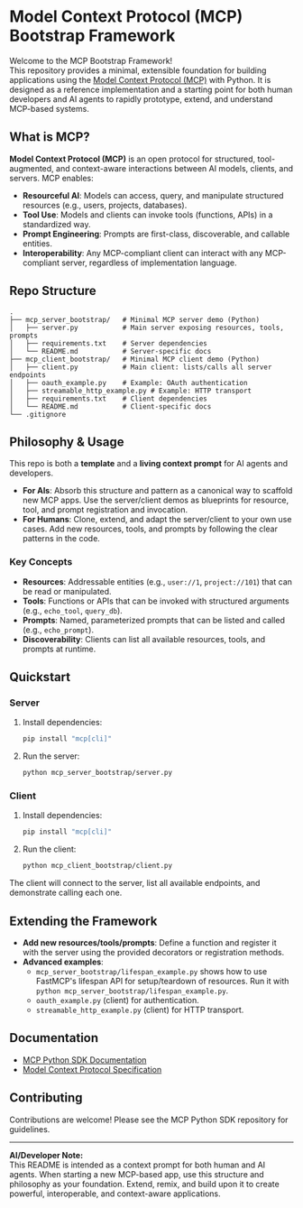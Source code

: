 # Model Context Protocol (MCP) Bootstrap Framework

Welcome to the MCP Bootstrap Framework!  
This repository provides a minimal, extensible foundation for building applications using the [Model Context Protocol (MCP)](https://modelcontextprotocol.io) with Python. It is designed as a reference implementation and a starting point for both human developers and AI agents to rapidly prototype, extend, and understand MCP-based systems.

## What is MCP?

**Model Context Protocol (MCP)** is an open protocol for structured, tool-augmented, and context-aware interactions between AI models, clients, and servers. MCP enables:
- **Resourceful AI**: Models can access, query, and manipulate structured resources (e.g., users, projects, databases).
- **Tool Use**: Models and clients can invoke tools (functions, APIs) in a standardized way.
- **Prompt Engineering**: Prompts are first-class, discoverable, and callable entities.
- **Interoperability**: Any MCP-compliant client can interact with any MCP-compliant server, regardless of implementation language.

## Repo Structure

```
.
├── mcp_server_bootstrap/   # Minimal MCP server demo (Python)
│   ├── server.py           # Main server exposing resources, tools, prompts
│   ├── requirements.txt    # Server dependencies
│   └── README.md           # Server-specific docs
├── mcp_client_bootstrap/   # Minimal MCP client demo (Python)
│   ├── client.py           # Main client: lists/calls all server endpoints
│   ├── oauth_example.py    # Example: OAuth authentication
│   ├── streamable_http_example.py # Example: HTTP transport
│   ├── requirements.txt    # Client dependencies
│   └── README.md           # Client-specific docs
└── .gitignore
```

## Philosophy & Usage

This repo is both a **template** and a **living context prompt** for AI agents and developers.  
- **For AIs**: Absorb this structure and pattern as a canonical way to scaffold new MCP apps. Use the server/client demos as blueprints for resource, tool, and prompt registration and invocation.
- **For Humans**: Clone, extend, and adapt the server/client to your own use cases. Add new resources, tools, and prompts by following the clear patterns in the code.

### Key Concepts

- **Resources**: Addressable entities (e.g., `user://1`, `project://101`) that can be read or manipulated.
- **Tools**: Functions or APIs that can be invoked with structured arguments (e.g., `echo_tool`, `query_db`).
- **Prompts**: Named, parameterized prompts that can be listed and called (e.g., `echo_prompt`).
- **Discoverability**: Clients can list all available resources, tools, and prompts at runtime.

## Quickstart

### Server

1. Install dependencies:
   ```sh
   pip install "mcp[cli]"
   ```
2. Run the server:
   ```sh
   python mcp_server_bootstrap/server.py
   ```

### Client

1. Install dependencies:
   ```sh
   pip install "mcp[cli]"
   ```
2. Run the client:
   ```sh
   python mcp_client_bootstrap/client.py
   ```

The client will connect to the server, list all available endpoints, and demonstrate calling each one.

## Extending the Framework

- **Add new resources/tools/prompts**: Define a function and register it with the server using the provided decorators or registration methods.
- **Advanced examples**:
  - `mcp_server_bootstrap/lifespan_example.py` shows how to use FastMCP's lifespan API for setup/teardown of resources. Run it with `python mcp_server_bootstrap/lifespan_example.py`.
  - `oauth_example.py` (client) for authentication.
  - `streamable_http_example.py` (client) for HTTP transport.

## Documentation

- [MCP Python SDK Documentation](https://github.com/modelcontextprotocol/python-sdk?tab=readme-ov-file#adding-mcp-to-your-python-project)
- [Model Context Protocol Specification](https://modelcontextprotocol.io)

## Contributing

Contributions are welcome! Please see the MCP Python SDK repository for guidelines.

---

**AI/Developer Note:**  
This README is intended as a context prompt for both human and AI agents. When starting a new MCP-based app, use this structure and philosophy as your foundation. Extend, remix, and build upon it to create powerful, interoperable, and context-aware applications. 
